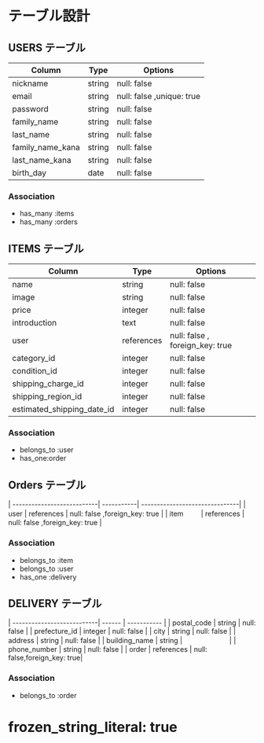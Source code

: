 # テーブル設計

## USERS テーブル
| Column           | Type   | Options     |
| --------         | ------ | ----------- |
| nickname         | string | null: false |
| email            | string | null: false ,unique: true |
| password         | string | null: false |
| family_name      | string | null: false |
| last_name        | string | null: false |
| family_name_kana | string | null: false |
| last_name_kana   | string | null: false |
| birth_day        | date   | null: false |
### Association
- has_many :items 
- has_many :orders


## ITEMS テーブル
| Column                     | Type   | Options     |
| ---------------------------| ------ | ----------- |
| name                       | string | null: false |
| image                      | string | null: false |
| price                      | integer| null: false |
| introduction               | text   | null: false |
| user                       | references | null: false , foreign_key: true|
| category_id                | integer | null: false |
| condition_id               | integer | null: false |
| shipping_charge_id         | integer | null: false |
| shipping_region_id         | integer | null: false |
| estimated_shipping_date_id | integer | null: false |
### Association
- belongs_to :user
- has_one:order


## Orders テーブル
| ---------------------------| -----------| -------------------------------|
| user                       | references | null: false ,foreign_key: true |
| item   　　                 | references | null: false ,foreign_key: true |
### Association
- belongs_to :item
- belongs_to :user
- has_one    :delivery


## DELIVERY テーブル
| ---------------------------| ------  | ----------- |
| postal_code                | string  | null: false |
| prefecture_id              | integer | null: false |
| city                       | string  | null: false |
| address                    | string  | null: false |
| building_name              | string  | 　　　　　 　 | 
| phone_number               | string  | null: false |
| order                      | references | null: false,foreign_key: true|
### Association
- belongs_to :order

# frozen_string_literal: true